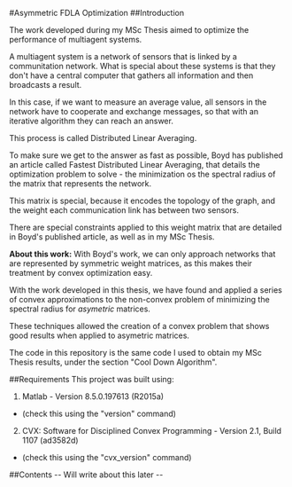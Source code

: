 #Asymmetric FDLA Optimization
##Introduction

The work developed during my MSc Thesis aimed to optimize the performance of multiagent systems.

A multiagent system is a network of sensors that is linked by a communitation network. What is special about these systems is that they don't have a central computer that gathers all information and then broadcasts a result.

In this case, if we want to measure an average value, all sensors in the network have to cooperate and exchange messages, so that with an iterative algorithm they can reach an answer.

This process is called Distributed Linear Averaging.

To make sure we get to the answer as fast as possible, Boyd has published an article called Fastest Distributed Linear Averaging, that details the optimization problem to solve - the minimization os the spectral radius of the matrix that represents the network.

This matrix is special, because it encodes the topology of the graph, and the weight each communication link has between two sensors.

There are special constraints applied to this weight matrix that are detailed in Boyd's published article, as well as in my MSc Thesis.

**About this work:** With Boyd's work, we can only approach networks that are represented by symmetric weight matrices, as this makes their treatment by convex optimization easy.

With the work developed in this thesis, we have found and applied a series of convex approximations to the non-convex problem of minimizing the spectral radius for *asymetric* matrices.

These techniques allowed the creation of a convex problem that shows good results when applied to asymetric matrices.

The code in this repository is the same code I used to obtain my MSc Thesis results, under the section "Cool Down Algorithm".

##Requirements
This project was built using:

1. Matlab - Version 8.5.0.197613 (R2015a)
  * (check this using the "version" command)

2. CVX: Software for Disciplined Convex Programming - Version 2.1, Build 1107 (ad3582d)
  * (check this using the "cvx_version" command)

##Contents
-- Will write about this later --
